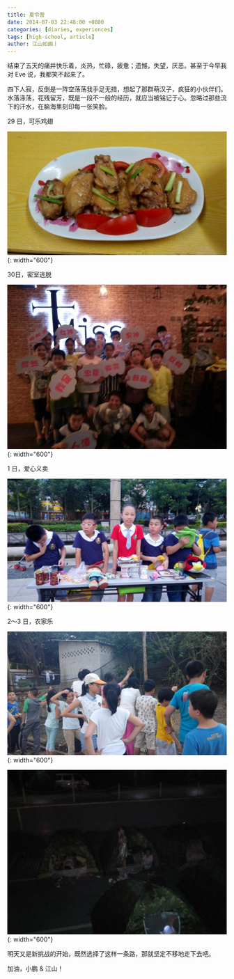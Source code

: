 ```yaml
---
title: 夏令营
date: 2014-07-03 22:48:00 +0800
categories: [diaries, experiences]
tags: [high-school, article]
author: 江山如画丨
---
```


结束了五天的痛并快乐着，炎热，忙碌，疲惫；遗憾，失望，厌恶。甚至于今早我对 Eve 说，我都笑不起来了。

四下人寂，反倒是一阵空荡荡我手足无措，想起了那群萌汉子，疯狂的小伙伴们。水落涤荡，花残留芳，既是一段不一般的经历，就应当被铭记于心。忽略过那些流下的汗水，在脑海里刻印每一张笑脸。

29 日，可乐鸡翅

![](/assets/img/posts/summer-camp/Cola_Chicken_Wings.jpg){: width="600"}

30日，密室逃脱

![](/assets/img/posts/summer-camp/Room_Escape.jpg){: width="600"}

1 日，爱心义卖

![](/assets/img/posts/summer-camp/Charity_sale.jpg){: width="600"}

2～3 日，农家乐

![](/assets/img/posts/summer-camp/Farm_stay.jpg){: width="600"}

![](/assets/img/posts/summer-camp/Farm_stay_2.jpg){: width="600"}

明天又是新挑战的开始，既然选择了这样一条路，那就坚定不移地走下去吧。

加油，小鹏 & 江山！